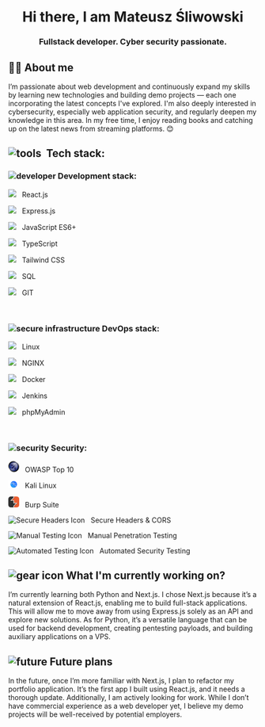 <h1 align="center">Hi there, I am Mateusz Śliwowski</h1>
<h3 align="center">Fullstack developer. Cyber security passionate.</h3>

## 🙋‍♂️ About me

I’m passionate about web development and continuously expand my skills by learning new technologies and building demo projects — each one incorporating the latest concepts I've explored. I'm also deeply interested in cybersecurity, especially web application security, and regularly deepen my knowledge in this area. In my free time, I enjoy reading books and catching up on the latest news from streaming platforms. 😊

## <img src="https://api.iconify.design/mdi:tools.svg?color=%23ff0000" width="30" height="30" alt="tools"/>&nbsp; Tech stack:

### <img src="https://api.iconify.design/lineicons:dev.svg?color=%2342dc8f" width="28" height="28" alt="developer"/> Development stack:

<p align="left">
  <img src="https://cdn.jsdelivr.net/gh/devicons/devicon/icons/react/react-original.svg" width="20"/>&nbsp;&nbsp;
  React.js
</p>
<p align="left">
  <img src="https://img.icons8.com/?size=100&id=9Gfx4Dfxl0JK&format=png&color=000000" width="20"/>&nbsp;&nbsp;
  Express.js
</p>
<p align="left">
  <img src="https://cdn.jsdelivr.net/gh/devicons/devicon@latest/icons/javascript/javascript-original.svg" width="20" />&nbsp;&nbsp;
  JavaScript ES6+
</p>
<p align="left">
  <img src="https://cdn.jsdelivr.net/gh/devicons/devicon/icons/typescript/typescript-original.svg" width="20"/>&nbsp;&nbsp;
  TypeScript
</p>
<p align="left">
  <img src="https://cdn.jsdelivr.net/gh/devicons/devicon/icons/tailwindcss/tailwindcss-original.svg" width="20"/>&nbsp;&nbsp;
  Tailwind CSS
</p>
<p align="left">
  <img src="https://cdn.jsdelivr.net/gh/devicons/devicon/icons/mysql/mysql-original.svg" width="20"/>&nbsp;&nbsp;
  SQL
</p>
<p align="left">
  <img src="https://cdn.jsdelivr.net/gh/devicons/devicon/icons/git/git-original.svg" width="20"/>&nbsp;&nbsp;
  GIT
</p>
<br />

### <img src="https://api.iconify.design/carbon:ibm-secure-infrastructure-on-vpc-for-regulated-industries.svg?color=%23e345f0" width="28" height="28" alt="secure infrastructure"/> DevOps stack:

<p align="left">
  <img src="https://cdn.jsdelivr.net/gh/devicons/devicon/icons/linux/linux-original.svg" width="22"/>&nbsp;&nbsp;
  Linux
</p>
<p align="left">
  <img src="https://cdn.jsdelivr.net/gh/devicons/devicon/icons/nginx/nginx-original.svg" width="22"/>&nbsp;&nbsp;
  NGINX
</p>
<p align="left">
  <img src="https://cdn.jsdelivr.net/gh/devicons/devicon/icons/docker/docker-original.svg" width="22"/>&nbsp;&nbsp;
  Docker
</p>
<p align="left">
  <img src="https://cdn.jsdelivr.net/gh/devicons/devicon/icons/jenkins/jenkins-original.svg" width="22"/>&nbsp;&nbsp;
  Jenkins
</p>
<p align="left">
  <img src="https://upload.wikimedia.org/wikipedia/commons/9/95/PhpMyAdmin_logo.png" width="22"/>&nbsp;&nbsp;
  phpMyAdmin
</p>
<br />

### <img src="https://api.iconify.design/mdi:security.svg?color=%23ff0000" width="28" height="28" alt="security"/> Security:

<p align="left">
  <img src="images/owasp.png" width="22" alt="OWASP Logo"/>&nbsp;&nbsp;
  OWASP Top 10
</p>

<p align="left">
  <img src="images/kali_linux.png" width="22" alt="Kali Linux Logo"/>&nbsp;&nbsp;
  Kali Linux
</p>

<p align="left">
  <img src="images/burp_suite.png" width="22" alt="Burp Suite Logo"/>&nbsp;&nbsp;
  Burp Suite
</p>

<p align="left">
  <img src="https://img.icons8.com/?size=100&id=lsZBoVE2zMo3&format=png&color=000000" width="22" alt="Secure Headers Icon"/>&nbsp;&nbsp;
  Secure Headers & CORS
</p>

<p align="left">
  <img src="https://img.icons8.com/?size=100&id=xMc8jgZMX7FZ&format=png&color=00EF3A" width="22" alt="Manual Testing Icon"/>&nbsp;&nbsp;
  Manual Penetration Testing
</p>

<p align="left">
  <img src="https://img.icons8.com/?size=100&id=GBu1KXnCZZ8j&format=png&color=000000" width="22" alt="Automated Testing Icon"/>&nbsp;&nbsp;
  Automated Security Testing
</p>

## <img src="https://api.iconify.design/fa6-solid/gear.svg?color=%234689e3" width="24" height="24" alt="gear icon"/> What I'm currently working on?

I’m currently learning both Python and Next.js. I chose Next.js because it’s a natural extension of React.js, enabling me to build full-stack applications. This will allow me to move away from using Express.js solely as an API and explore new solutions. As for Python, it’s a versatile language that can be used for backend development, creating pentesting payloads, and building auxiliary applications on a VPS.

## <img src="https://api.iconify.design/raphael:future.svg?color=%233ed116" width="24" height="24" alt="future"/> Future plans

In the future, once I’m more familiar with Next.js, I plan to refactor my portfolio application. It’s the first app I built using React.js, and it needs a thorough update. Additionally, I am actively looking for work. While I don’t have commercial experience as a web developer yet, I believe my demo projects will be well-received by potential employers.

